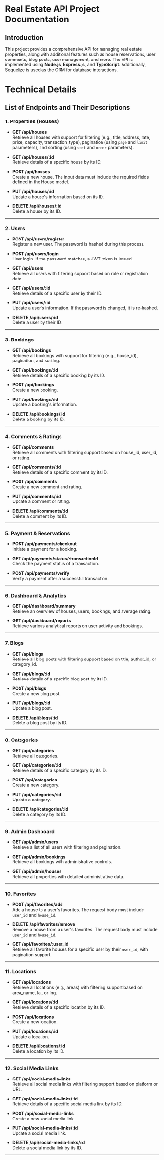 # Real Estate API Project Documentation

## Introduction

This project provides a comprehensive API for managing real estate properties, along with additional features such as house reservations, user comments, blog posts, user management, and more. The API is implemented using **Node.js**, **Express.js**, and **TypeScript**. Additionally, Sequelize is used as the ORM for database interactions.

# Technical Details

## List of Endpoints and Their Descriptions

### 1. **Properties (Houses)**

- **GET /api/houses**  
  Retrieve all houses with support for filtering (e.g., title, address, rate, price, capacity, transaction_type), pagination (using `page` and `limit` parameters), and sorting (using `sort` and `order` parameters).

- **GET /api/houses/:id**  
  Retrieve details of a specific house by its ID.

- **POST /api/houses**  
  Create a new house. The input data must include the required fields defined in the House model.

- **PUT /api/houses/:id**  
  Update a house's information based on its ID.

- **DELETE /api/houses/:id**  
  Delete a house by its ID.

---

### 2. **Users**

- **POST /api/users/register**  
  Register a new user. The password is hashed during this process.

- **POST /api/users/login**  
  User login. If the password matches, a JWT token is issued.

- **GET /api/users**  
  Retrieve all users with filtering support based on role or registration date.

- **GET /api/users/:id**  
  Retrieve details of a specific user by their ID.

- **PUT /api/users/:id**  
  Update a user's information. If the password is changed, it is re-hashed.

- **DELETE /api/users/:id**  
  Delete a user by their ID.

---

### 3. **Bookings**

- **GET /api/bookings**  
  Retrieve all bookings with support for filtering (e.g., house_id), pagination, and sorting.

- **GET /api/bookings/:id**  
  Retrieve details of a specific booking by its ID.

- **POST /api/bookings**  
  Create a new booking.

- **PUT /api/bookings/:id**  
  Update a booking's information.

- **DELETE /api/bookings/:id**  
  Delete a booking by its ID.

---

### 4. **Comments & Ratings**

- **GET /api/comments**  
  Retrieve all comments with filtering support based on house_id, user_id, or rating.

- **GET /api/comments/:id**  
  Retrieve details of a specific comment by its ID.

- **POST /api/comments**  
  Create a new comment and rating.

- **PUT /api/comments/:id**  
  Update a comment or rating.

- **DELETE /api/comments/:id**  
  Delete a comment by its ID.

---

### 5. **Payment & Reservations**

- **POST /api/payments/checkout**  
  Initiate a payment for a booking.

- **GET /api/payments/status/:transactionId**  
  Check the payment status of a transaction.

- **POST /api/payments/verify**  
  Verify a payment after a successful transaction.

---

### 6. **Dashboard & Analytics**

- **GET /api/dashboard/summary**  
  Retrieve an overview of houses, users, bookings, and average rating.

- **GET /api/dashboard/reports**  
  Retrieve various analytical reports on user activity and bookings.

---

### 7. **Blogs**

- **GET /api/blogs**  
  Retrieve all blog posts with filtering support based on title, author_id, or category_id.

- **GET /api/blogs/:id**  
  Retrieve details of a specific blog post by its ID.

- **POST /api/blogs**  
  Create a new blog post.

- **PUT /api/blogs/:id**  
  Update a blog post.

- **DELETE /api/blogs/:id**  
  Delete a blog post by its ID.

---

### 8. **Categories**

- **GET /api/categories**  
  Retrieve all categories.

- **GET /api/categories/:id**  
  Retrieve details of a specific category by its ID.

- **POST /api/categories**  
  Create a new category.

- **PUT /api/categories/:id**  
  Update a category.

- **DELETE /api/categories/:id**  
  Delete a category by its ID.

---

### 9. **Admin Dashboard**

- **GET /api/admin/users**  
  Retrieve a list of all users with filtering and pagination.

- **GET /api/admin/bookings**  
  Retrieve all bookings with administrative controls.

- **GET /api/admin/houses**  
  Retrieve all properties with detailed administrative data.

---

### 10. **Favorites**

- **POST /api/favorites/add**  
  Add a house to a user's favorites. The request body must include `user_id` and `house_id`.

- **DELETE /api/favorites/remove**  
  Remove a house from a user's favorites. The request body must include `user_id` and `house_id`.

- **GET /api/favorites/:user_id**  
  Retrieve all favorite houses for a specific user by their `user_id`, with pagination support.

---

### 11. **Locations**

- **GET /api/locations**  
  Retrieve all locations (e.g., areas) with filtering support based on area_name, lat, or lng.

- **GET /api/locations/:id**  
  Retrieve details of a specific location by its ID.

- **POST /api/locations**  
  Create a new location.

- **PUT /api/locations/:id**  
  Update a location.

- **DELETE /api/locations/:id**  
  Delete a location by its ID.

---

### 12. **Social Media Links**

- **GET /api/social-media-links**  
  Retrieve all social media links with filtering support based on platform or URL.

- **GET /api/social-media-links/:id**  
  Retrieve details of a specific social media link by its ID.

- **POST /api/social-media-links**  
  Create a new social media link.

- **PUT /api/social-media-links/:id**  
  Update a social media link.

- **DELETE /api/social-media-links/:id**  
  Delete a social media link by its ID.

---


